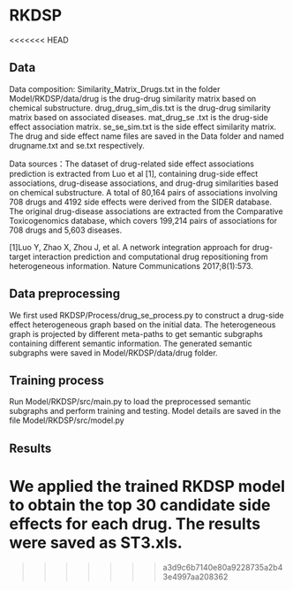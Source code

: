 # RKDSP
<<<<<<< HEAD
## Data ##
Data composition: Similarity_Matrix_Drugs.txt in the folder Model/RKDSP/data/drug is the drug-drug similarity matrix based on chemical substructure. drug_drug_sim_dis.txt is the drug-drug similarity matrix based on associated diseases. mat_drug_se .txt is the drug-side effect association matrix. se_se_sim.txt is the side effect similarity matrix. The drug and side effect name files are saved in the Data folder and named drugname.txt and se.txt respectively.

Data sources：The dataset of drug-related side effect associations prediction is extracted from Luo et al [1], containing drug-side effect associations, drug-disease associations, and drug-drug similarities based on chemical substructure. A total of 80,164 pairs of associations involving 708 drugs and 4192 side effects were derived from the SIDER database. The original drug-disease associations are extracted from the Comparative Toxicogenomics database, which covers 199,214 pairs of associations for 708 drugs and 5,603 diseases.

[1]Luo Y, Zhao X, Zhou J, et al. A network integration approach for drug-target interaction prediction and computational drug repositioning from heterogeneous information. Nature Communications 2017;8(1):573.
## Data preprocessing ##
We first used RKDSP/Process/drug_se_process.py to construct a drug-side effect heterogeneous graph based on the initial data. The heterogeneous graph is projected by different meta-paths to get semantic subgraphs containing different semantic information. The generated semantic subgraphs were saved in Model/RKDSP/data/drug folder.
## Training process ##
Run Model/RKDSP/src/main.py to load the preprocessed semantic subgraphs and perform training and testing. Model details are saved in the file Model/RKDSP/src/model.py
## Results ##
We applied the trained RKDSP model to obtain the top 30 candidate side effects for each drug. The results were saved as ST3.xls.
=======

>>>>>>> a3d9c6b7140e80a9228735a2b43e4997aa208362
